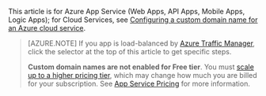 This article is for Azure App Service (Web Apps, API Apps, Mobile Apps, Logic Apps); for Cloud Services, see 
[Configuring a custom domain name for an Azure cloud service](../articles/cloud-services/cloud-services-custom-domain-name.md).

> [AZURE.NOTE]  If you app is load-balanced by [Azure Traffic Manager](https://azure.microsoft.com/services/traffic-manager/), 
click the selector at the top of this article to get specific steps.
>
> **Custom domain names are not enabled for Free tier**. You must 
[scale up to a higher pricing tier](../articles/app-service-web/web-sites-scale.md), which may change how much you are billed for your subscription. 
See [App Service Pricing](https://azure.microsoft.com/pricing/details/app-service/) for more information.